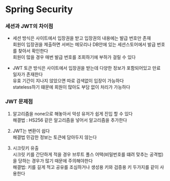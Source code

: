 # Spring Security <br/>

### 세션과 JWT의 차이점<br/>

- 세션 방식은 사이트에서 입장권을 받고 입장권의 내용에는 발급 번호만 존재<br/>
  회원이 입장권을 제출하면 서버는 메모리나 DB안에 있는 세션스토어에서 발급 번호를 찾아서 확인한다<br/>
  회원이 많을 경우 매번 발급 번호를 조회하기에 부하가 걸릴 수 있다<br/>
  
- JWT 토큰 방식은 사이트에서 입장권을 받는데 다양한 정보가 포함되어있고 만료 일자가 존재한다 <br/>
  유효 기간이 지나지 않았으면 따로 검색없이 입장이 가능하다 <br/>
  stateless하기 떄문에 회원이 많아도 부담 없이 처리가 가능하다 <br/>
  

### JWT 문제점

1. 알고리즘을 none으로 해놓아서 악성 유저가 쉽게 진입 할 수 있다 <br/>
    해결법 : HS256 같은 알고리즘을 넣어서 알고리즘을 추가한다 <br/>

2. JWT는 변환이 쉽다<br/>
   해결법 민감한 정보는 토큰에 담아두지 않는다 <br/>

3. 시크릿키 유출<br/>
   시크릿 키를 간단하게 적을 경우 브루트 폴스 어택(비밀번호를 떄려 맞추는 공격법)을 당하는 경우가 많기 때문에 주의해야한다 <br/>
   해결법: 키를 길게 적고 공유를 조심하거나 생성용 키와 검증용 키 두가지를 같이 사용한다 <br/>

   
